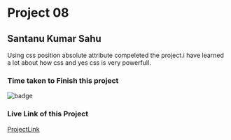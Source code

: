 # Project 08

## Santanu Kumar Sahu

Using css position absolute attribute compeleted the project.i have learned a lot about how css and yes css is very powerfull.  

### Time taken to Finish this project
![badge](https://img.shields.io/badge/Time%20Taken-1Hr%2045%20Min-brightgreen)

### Live Link of this Project
[ProjectLink](https://fsjswdproject08.netlify.app)

